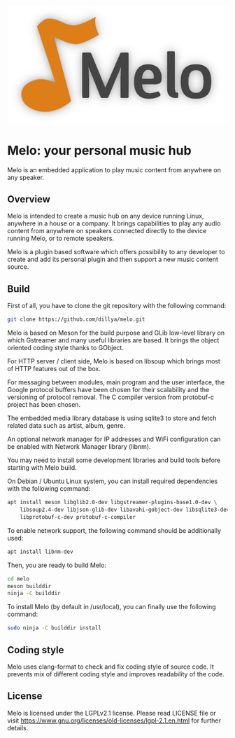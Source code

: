 ![melo][melo_logo]

# Melo: your personal music hub

Melo is an embedded application to play music content from anywhere on any
speaker.

## Overview
Melo is intended to create a music hub on any device running Linux, anywhere in
a house or a company. It brings capabilities to play any audio content from
anywhere on speakers connected directly to the device running Melo, or to remote
speakers.

Melo is a plugin based software which offers possibility to any developer to
create and add its personal plugin and then support a new music content source.

## Build

First of all, you have to clone the git repository with the following command:

```sh
git clone https://github.com/dillya/melo.git
```

Melo is based on Meson for the build purpose and GLib low-level library on which
Gstreamer and many useful libraries are based. It brings the object oriented
coding style thanks to GObject.

For HTTP server / client side, Melo is based on libsoup which brings most of
HTTP features out of the box.

For messaging between modules, main program and the user interface, the Google
protocol buffers have been chosen for their scalability and the versioning of
protocol removal. The C compiler version from protobuf-c project has been
chosen.

The embedded media library database is using sqlite3 to store and fetch related
data such as artist, album, genre.

An optional network manager for IP addresses and WiFi configuration can be
enabled with Network Manager library (libnm).

You may need to install some development libraries and build tools before
starting with Melo build.

On Debian / Ubuntu Linux system, you can install required dependencies with the
following command:

```sh
apt install meson libglib2.0-dev libgstreamer-plugins-base1.0-dev \
    libsoup2.4-dev libjson-glib-dev libavahi-gobject-dev libsqlite3-dev \
    libprotobuf-c-dev protobuf-c-compiler
```

To enable network support, the following command should be additionally used:

```sh
apt install libnm-dev
```

Then, you are ready to build Melo:

```sh
cd melo
meson builddir
ninja -C builddir
```

To install Melo (by default in /usr/local), you can finally use the following
command:

```sh
sudo ninja -C builddir install
```

## Coding style

Melo uses clang-format to check and fix coding style of source code. It prevents
mix of different coding style and improves readability of the code.

## License

Melo is licensed under the LGPLv2.1 license. Please read LICENSE file or visit
https://www.gnu.org/licenses/old-licenses/lgpl-2.1.en.html for further details.

[melo_logo]: https://raw.githubusercontent.com/dillya/melo/melo-1.0.0/media/logo.png
